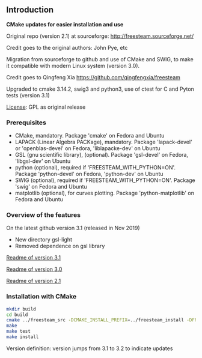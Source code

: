 ## Introduction

**CMake updates for easier installation and use**

Original repo (version 2.1) at sourceforge: <http://freesteam.sourceforge.net/>

Credit goes to the original authors: John Pye, etc

Migration from sourceforge to github and use of CMake and SWIG, to make it compatible with modern Linux system (version 3.0).

Credit goes to Qingfeng Xia <https://github.com/qingfengxia/freesteam>

Upgraded to cmake 3.14.2, swig3 and python3, use of ctest for C and Pyton tests (version 3.1)

[License](LICENSE.txt): GPL as original release

### Prerequisites

+ CMake, mandatory. Package 'cmake' on Fedora and Ubuntu
+ LAPACK (Linear Algebra PACKage), mandatory. Package 'lapack-devel' or 'openblas-devel' on Fedora, 'liblapacke-dev' on Ubuntu
+ GSL (gnu scientific library), (optional). Package 'gsl-devel' on Fedora, 'libgsl-dev' on Ubuntu
+ python (optional), required if 'FREESTEAM_WITH_PYTHON=ON'. Package 'python-devel' on Fedora, 'python-dev' on Ubuntu
+ SWIG (optional), required if 'FREESTEAM_WITH_PYTHON=ON'. Package 'swig' on Fedora and Ubuntu
+ matplotlib (optional), for curves plotting. Package 'python-matplotlib' on Fedora and Ubuntu

### Overview of the features 

On the latest github version 3.1 (released in Nov 2019)

+ New directory gsl-light 
+ Removed dependence on gsl library

[Readme of version 3.1](README-3.1.md)

[Readme of version 3.0](README-3.0.md)

[Readme of version 2.1](README-2.1.txt)

### Installation with CMake

```bash
mkdir build
cd build
cmake ../freesteam_src -DCMAKE_INSTALL_PREFIX=../freesteam_install -DFREESTEAM_WITH_PYTHON=ON
make
make test 
make install 
```

Version definition: version jumps from 3.1 to 3.2 to indicate updates

